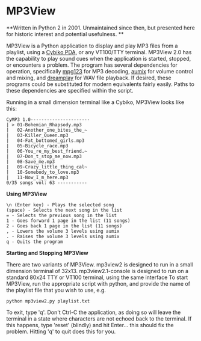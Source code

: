 # MP3View

**Written in Python 2 in 2001. Unmaintained since then, but presented here for historic interest and potential usefulness. **

MP3View is a Python application to display and play MP3 files from a playlist, using a [Cybiko PDA](https://en.wikipedia.org/wiki/Cybiko), or any VT100/TTY terminal. MP3View 2.0 has the capability to play sound cues when the application is started, stopped, or encounters a problem. 
The program has several dependencies for operation, specifically [mpg123](https://mpg123.de/) for MP3 decoding, [aumix](https://web.archive.org/web/20160621151434/http://www.jpj.net/~trevor/aumix.html) for volume control and mixing, and [dreamplay](https://sourceforge.net/projects/dreamplay/) for WAV file playback. If desired, these programs could be substituted for modern equivalents fairly easily. Paths to these dependencies are specified within the script.

Running in a small dimension terminal like a Cybiko, MP3View looks like this:

```
CyMP3 1.0----------------------
| > 01-Bohemian_Rhapsody.mp3
|   02-Another_one_bites_the_~
|   03-Killer_Queen.mp3
|   04-Fat_bottomed_girls.mp3
|   05-Bicycle_race.mp3
|   06-You_re_my_best_friend.~
|   07-Don_t_stop_me_now.mp3
|   08-Save_me.mp3
|   09-Crazy_little_thing_cal~
|   10-Somebody_to_love.mp3
|   11-Now_I_m_here.mp3
0/35 songs vol: 63 -----------
```

**Using MP3View**

    \n (Enter key) - Plays the selected song
    (space) - Selects the next song in the list
    = - Selects the previous song in the list
    1 - Goes forward 1 page in the list (11 songs)
    2 - Goes back 1 page in the list (11 songs)
    , - Lowers the volume 3 levels using aumix
    . - Raises the volume 3 levels using aumix
    q - Quits the program 

**Starting and Stopping MP3View**

There are two variants of MP3View. mp3view2 is designed to run in a small dimension terminal of 32x13. mp3view2.1-console is designed to run on a standard 80x24 TTY or VT100 terminal, using the same interface
To start MP3View, run the appropriate script with python, and provide the name of the playlist file that you wish to use, e.g.

```python mp3view2.py playlist.txt```

To exit, type 'q'. Don't Ctrl-C the application, as doing so will leave the terminal in a state where characters are not echoed back to the terminal. If this happens, type 'reset' (blindly) and hit Enter... this should fix the problem. Hitting 'q' to quit does this for you. 